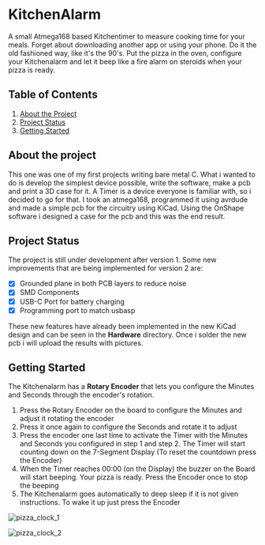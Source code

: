 # KitchenAlarm
A small Atmega168 based Kitchentimer to measure cooking time for your meals. Forget about downloading another app or using your phone. Do it the old fashioned way, like  it's the 90's. Put the pizza in the oven, configure your Kitchenalarm and let it beep like a fire alarm on steroids when your pizza is ready.

## Table of Contents
1. [About the Project](#about-the-project)
2. [Project Status](#project-status)
3. [Getting Started](#getting-started)

## About the project
This one was one of my first projects writing bare metal C. What i wanted to do is develop the simplest device possible, write the software, make a pcb and print a 3D case for it. A Timer is a device everyone is familiar with, so i decided to go for that. I took an atmega168, programmed it using avrdude and made a simple pcb for the circuitry using KiCad. Using the OnShape software i designed a case for the pcb and this was the end result.
  
## Project Status
The project is still under development after version 1. Some new improvements that are being implemented for version 2 are:
- [x] Grounded plane in both PCB layers to reduce noise
- [x] SMD Components
- [x] USB-C Port for battery charging 
- [x] Programming port to match usbasp
      
These new features have already been implemented in the new KiCad design and can be seen in the **Hardware** directory. Once i solder the new pcb i will upload the results with pictures.

## Getting Started
The Kitchenalarm has a **Rotary Encoder** that lets you configure the Minutes and Seconds through the encoder's rotation.
1. Press the Rotary Encoder on the board to configure the Minutes and adjust it rotating the encoder 
2. Press it once again to configure the Seconds and rotate it to adjust 
3. Press the encoder one last time to activate the Timer with the Minutes and Seconds you configured in step 1 and step 2. The Timer will start counting down on the 7-Segment Display (To reset the countdown press the Encoder)
4. When the Timer reaches 00:00 (on the Display) the buzzer on the Board will start beeping. Your pizza is ready. Press the Encoder once to stop the beeping
5. The Kitchenalarm goes automatically to deep sleep if it is not given instructions. To wake it up just press the Encoder


![pizza_clock_1](https://github.com/LucasCanete/KitchenAlarm/assets/57593487/5ca24377-a864-4aa4-a371-c07be57d8711)


![pizza_clock_2](https://github.com/LucasCanete/KitchenAlarm/assets/57593487/21c0dfde-b75c-4e0b-abf3-99eb028f383b)
